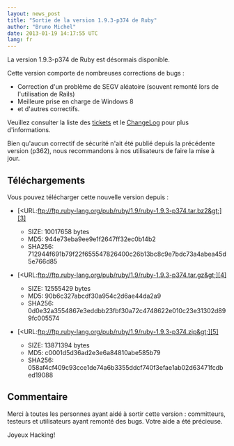 ```yaml
---
layout: news_post
title: "Sortie de la version 1.9.3-p374 de Ruby"
author: "Bruno Michel"
date: 2013-01-19 14:17:55 UTC
lang: fr
---
```


La version 1.9.3-p374 de Ruby est désormais disponible.

Cette version comporte de nombreuses corrections de bugs :

* Correction d\'un problème de SEGV aléatoire (souvent remonté lors de
  l\'utilisation de Rails)
* Meilleure prise en charge de Windows 8
* et d\'autres correctifs.

Veuillez consulter la liste des [tickets][1] et le [ChangeLog][2] pour
plus d\'informations.

Bien qu\'aucun correctif de sécurité n\'ait été publié depuis la
précédente version (p362), nous recommandons à nos utilisateurs de faire
la mise à jour.

## Téléchargements

Vous pouvez télécharger cette nouvelle version depuis :

* [&lt;URL:ftp://ftp.ruby-lang.org/pub/ruby/1.9/ruby-1.9.3-p374.tar.bz2&gt;][3]
  * SIZE: 10017658 bytes
  * MD5: 944e73eba9ee9e1f2647ff32ec0b14b2
  * SHA256:
    712944f691b79f22f655547826400c26b13bc8c9e7bdc73a4abea45d5e766d85

* [&lt;URL:ftp://ftp.ruby-lang.org/pub/ruby/1.9/ruby-1.9.3-p374.tar.gz&gt;][4]
  * SIZE: 12555429 bytes
  * MD5: 90b6c327abcdf30a954c2d6ae44da2a9
  * SHA256:
    0d0e32a3554867e3eddbb23fbf30a72c4748622e010c23e31302d899fc005574

* [&lt;URL:ftp://ftp.ruby-lang.org/pub/ruby/1.9/ruby-1.9.3-p374.zip&gt;][5]
  * SIZE: 13871394 bytes
  * MD5: c0001d5d36ad2e3e6a84810abe585b79
  * SHA256:
    058af4cf409c93cce1de74a6b3355ddcf740f3efae1ab02d63471fcdbed19088

## Commentaire

Merci à toutes les personnes ayant aidé à sortir cette version :
committeurs, testeurs et utilisateurs ayant remonté des bugs. Votre aide
a été précieuse.

Joyeux Hacking!



[1]: https://bugs.ruby-lang.org/projects/ruby-193/issues?set_filter=1&amp;status_id=5
[2]: http://svn.ruby-lang.org/repos/ruby/tags/v1_9_3_374/ChangeLog
[3]: ftp://ftp.ruby-lang.org/pub/ruby/1.9/ruby-1.9.3-p374.tar.bz2
[4]: ftp://ftp.ruby-lang.org/pub/ruby/1.9/ruby-1.9.3-p374.tar.gz
[5]: ftp://ftp.ruby-lang.org/pub/ruby/1.9/ruby-1.9.3-p374.zip
